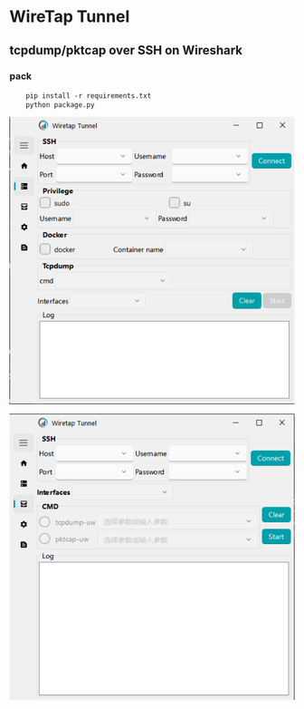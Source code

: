 # WireTap Tunnel
## tcpdump/pktcap over SSH on Wireshark







### pack
```
    pip install -r requirements.txt
    python package.py
```

![Linux](/public/pic/linux.png "Linux")

![Esxi](/public/pic/esxi.png "Esxi")